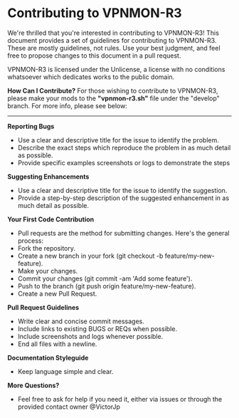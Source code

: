# Contributing to VPNMON-R3

We're thrilled that you're interested in contributing to VPNMON-R3! This document provides a set of guidelines for contributing to VPNMON-R3. These are mostly guidelines, not rules. Use your best judgment, and feel free to propose changes to this document in a pull request.

VPNMON-R3 is licensed under the Unlicense, a license with no conditions whatsoever which dedicates works to the public domain.

****How Can I Contribute?****
For those wishing to contribute to VPNMON-R3, please make your mods to the **"vpnmon-r3.sh"** file under the "develop" branch. For more info, please see below:

------

**Reporting Bugs**
* Use a clear and descriptive title for the issue to identify the problem.
* Describe the exact steps which reproduce the problem in as much detail as possible.
* Provide specific examples screenshots or logs to demonstrate the steps

**Suggesting Enhancements**
* Use a clear and descriptive title for the issue to identify the suggestion.
* Provide a step-by-step description of the suggested enhancement in as much detail as possible.

**Your First Code Contribution**
* Pull requests are the method for submitting changes. Here's the general process:
* Fork the repository.
* Create a new branch in your fork (git checkout -b feature/my-new-feature).
* Make your changes.
* Commit your changes (git commit -am 'Add some feature').
* Push to the branch (git push origin feature/my-new-feature).
* Create a new Pull Request.

**Pull Request Guidelines**
* Write clear and concise commit messages.
* Include links to existing BUGS or REQs when possible.
* Include screenshots and logs whenever possible.
* End all files with a newline.

**Documentation Styleguide**
* Keep language simple and clear.

**More Questions?**
* Feel free to ask for help if you need it, either via issues or through the provided contact owner @VictorJp
